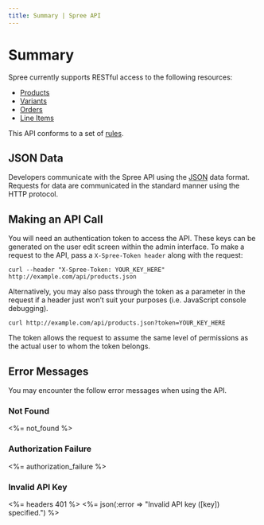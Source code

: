 ```yaml
---
title: Summary | Spree API
---
```


# Summary

Spree currently supports RESTful access to the following resources:

* [Products](/v1/products)
* [Variants](/v1/variants)
* [Orders](/v1/orders)
* [Line Items](/v1/line_items)

This API conforms to a set of [rules](/v1/rules).

## JSON Data

Developers communicate with the Spree API using the [JSON](http://www.json.org) data format. Requests for data are communicated in the standard manner using the HTTP protocol.

## Making an API Call

You will need an authentication token to access the API. These keys can be generated on the user edit screen within the admin interface. To make a request to the API, pass a `X-Spree-Token header` along with the request:

    curl --header "X-Spree-Token: YOUR_KEY_HERE" http://example.com/api/products.json


Alternatively, you may also pass through the token as a parameter in the request if a header just won’t suit your purposes (i.e. JavaScript console debugging).

    curl http://example.com/api/products.json?token=YOUR_KEY_HERE

The token allows the request to assume the same level of permissions as the actual user to whom the token belongs.

## Error Messages

You may encounter the follow error messages when using the API.

### Not Found

<%= not_found %>

### Authorization Failure

<%= authorization_failure %>

### Invalid API Key

<%= headers 401 %>
<%= json(:error => "Invalid API key ([key]) specified.") %>
